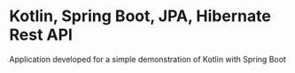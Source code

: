 # Kotlin, Spring Boot, JPA, Hibernate Rest API

Application developed for a simple demonstration of Kotlin with Spring Boot